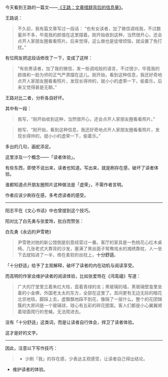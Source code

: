 今天看到王路的一篇文——[《王路：文章措辞背后的信息量》](https://www.douban.com/note/551751115/)。

王路说：

>不久前，我有篇文章写过一段话：
“也有女读者，加了微信调戏我，不过数量并不多，毕竟我的颜值在这里摆着。刚开始收到这种，当然很开心，还会点开人家朋友圈看看照片。后来觉得，这么做也是徒增烦恼，就设置了免打扰。”

有位网友把这段话修改了一下，变成了这样：

> “有些男读者，加了我的微信，发一些调戏般的语言，不过很少，毕竟我的颜值和一脸为师的正气严肃摆在这儿。刚开始，看到这种信息，我还好奇地点开人家朋友圈看看照片，发现长得帅的，就小小的虚荣一下，偷着乐，后来又觉得甚是无聊。”

王路对比二者，分析各自好坏。

其中有一段：

> 我写，“刚开始收到这种，当然很开心，还会点开人家朋友圈看看照片。”

>她写，“刚开始，看到这种信息，我还好奇地点开人家朋友圈看看照片，发现长得帅的，就小小的虚荣一下，偷着乐。”

多出的几句，画蛇添足。

这里涉及一个概念——「读者体验」。

有些东西，即使不说出来，读者也知道。写出来，就是刷存在感，破坏了读者体验。

谁都知道点开朋友圈照片这种做法是「虚荣」，不需作者言明。

作者应该少刷存在感，多考虑读者的感受。

---

阳志平在《文心书话》中也曾提到这个技巧。

阳对比了白先勇与张爱玲，批白而赞张：

白先勇《永远的尹雪艳》

>尹雪艳对她的新公馆倒是刻意经营过一番。客厅的家具是一色桃花心红木桌椅。几张老式大靠背的沙发，塞满了黑丝面子鸳鸯戏水的湘绣靠枕，人一坐下去就陷进了一半，倚在柔软的丝枕上，**十分舒适**。

「十分舒适」给予了主观解释，破坏了读者的内在动机与阅读享受。

而高明的作家会维护读者的阅读体验，比如张爱玲在《鸿鸾禧》写道：

> 广大的厅堂里立着朱红大柱，盘着青绿的龙；黑玻璃的墙，黑玻璃壁龛里坐着的小金佛，外国老太太的东方，全部在这里了。其间更有无边无际的暗花北京地毯，脚踩上去，虚飘飘地踩不到花，像隔了一层什么。整个的花团锦簇的大房间是一个玻璃球，球心有五彩的碎花图案。客人们都是小心翼翼顺着球面爬行的苍蝇，无法爬进去。

没有「十分舒适」这类词，而是让读者自行体会，捍卫了读者体验。

这才是好的文字。

---

因此，注意以下写作技巧：

>-  少刷「我」的存在感，少表达主观感受，让读者自己得出结论。
- 维护读者的体验。
